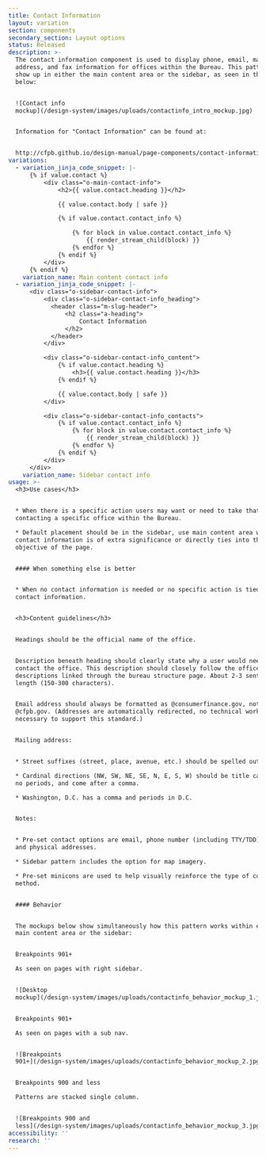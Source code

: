 ```yaml
---
title: Contact Information
layout: variation
section: components
secondary_section: Layout options
status: Released
description: >-
  The contact information component is used to display phone, email, mailing
  address, and fax information for offices within the Bureau. This pattern may
  show up in either the main content area or the sidebar, as seen in the mockup
  below:


  ![Contact info
  mockup](/design-system/images/uploads/contactinfo_intro_mockup.jpg)


  Information for "Contact Information" can be found at:


  http://cfpb.github.io/design-manual/page-components/contact-information.html
variations:
  - variation_jinja_code_snippet: |-
      {% if value.contact %}
          <div class="o-main-contact-info">
              <h2>{{ value.contact.heading }}</h2>

              {{ value.contact.body | safe }}

              {% if value.contact.contact_info %}

                  {% for block in value.contact.contact_info %}
                      {{ render_stream_child(block) }}
                  {% endfor %}
              {% endif %}
          </div>
      {% endif %}
    variation_name: Main content contact info
  - variation_jinja_code_snippet: |-
      <div class="o-sidebar-contact-info">
          <div class="o-sidebar-contact-info_heading">
            <header class="m-slug-header">
                <h2 class="a-heading">
                    Contact Information
                </h2>
            </header>
          </div>

          <div class="o-sidebar-contact-info_content">
              {% if value.contact.heading %}
                  <h3>{{ value.contact.heading }}</h3>
              {% endif %}

              {{ value.contact.body | safe }}
          </div>

          <div class="o-sidebar-contact-info_contacts">
              {% if value.contact.contact_info %}
                  {% for block in value.contact.contact_info %}
                      {{ render_stream_child(block) }}
                  {% endfor %}
              {% endif %}
          </div>
      </div>
    variation_name: Sidebar contact info
usage: >-
  <h3>Use cases</h3>


  * When there is a specific action users may want or need to take that requires
  contacting a specific office within the Bureau.

  * Default placement should be in the sidebar, use main content area when
  contact information is of extra significance or directly ties into the main
  objective of the page.


  #### When something else is better


  * When no contact information is needed or no specific action is tied to the
  contact information.


  <h3>Content guidelines</h3>


  Headings should be the official name of the office.


  Description beneath heading should clearly state why a user would need to
  contact the office. This description should closely follow the office
  descriptions linked through the bureau structure page. About 2-3 sentences in
  length (150-300 characters).


  Email address should always be formatted as @consumerfinance.gov, not
  @cfpb.gov. (Addresses are automatically redirected, no technical work is
  necessary to support this standard.)


  Mailing address:


  * Street suffixes (street, place, avenue, etc.) should be spelled out.

  * Cardinal directions (NW, SW, NE, SE, N, E, S, W) should be title case with
  no periods, and come after a comma.

  * Washington, D.C. has a comma and periods in D.C.


  Notes:


  * Pre-set contact options are email, phone number (including TTY/TDD), fax,
  and physical addresses.

  * Sidebar pattern includes the option for map imagery.

  * Pre-set minicons are used to help visually reinforce the type of contact
  method.


  #### Behavior


  The mockups below show simultaneously how this pattern works within either the
  main content area or the sidebar:


  Breakpoints 901+

  As seen on pages with right sidebar.


  ![Desktop
  mockup](/design-system/images/uploads/contactinfo_behavior_mockup_1.jpg)


  Breakpoints 901+

  As seen on pages with a sub nav.


  ![Breakpoints
  901+](/design-system/images/uploads/contactinfo_behavior_mockup_2.jpg)


  Breakpoints 900 and less

  Patterns are stacked single column.


  ![Breakpoints 900 and
  less](/design-system/images/uploads/contactinfo_behavior_mockup_3.jpg)
accessibility: ''
research: ''
---
```

